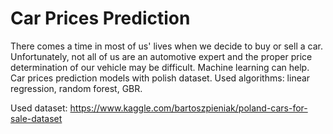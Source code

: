 # Car Prices Prediction
There comes a time in most of us' lives when we decide to buy or sell a car. Unfortunately, not all of us are an automotive expert and the proper price determination of our vehicle may be difficult. Machine learning can help. Car prices prediction models with polish dataset. Used algorithms: linear regression, random forest, GBR.     
   
Used dataset: https://www.kaggle.com/bartoszpieniak/poland-cars-for-sale-dataset
